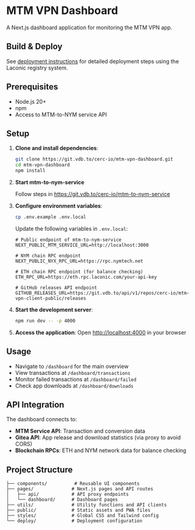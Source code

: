 # MTM VPN Dashboard

A Next.js dashboard application for monitoring the MTM VPN app.

## Build & Deploy

See [deployment instructions](./deploy/README.md) for detailed deployment steps using the Laconic registry system.

## Prerequisites

- Node.js 20+ 
- npm
- Access to MTM-to-NYM service API

## Setup

1. **Clone and install dependencies**:
   ```bash
   git clone https://git.vdb.to/cerc-io/mtm-vpn-dashboard.git
   cd mtm-vpn-dashboard
   npm install
   ```

1. **Start mtm-to-nym-service**

   Follow steps in <https://git.vdb.to/cerc-io/mtm-to-nym-service>

1. **Configure environment variables**:
   ```bash
   cp .env.example .env.local
   ```

   Update the following variables in `.env.local`:
   ```env
   # Public endpoint of mtm-to-nym-service
   NEXT_PUBLIC_MTM_SERVICE_URL=http://localhost:3000

   # NYM chain RPC endpoint  
   NEXT_PUBLIC_NYX_RPC_URL=https://rpc.nymtech.net

   # ETH chain RPC endpoint (for balance checking)
   ETH_RPC_URL=https://eth.rpc.laconic.com/your-api-key

   # GitHub releases API endpoint
   GITHUB_RELEASES_URL=https://git.vdb.to/api/v1/repos/cerc-io/mtm-vpn-client-public/releases
   ```

1. **Start the development server**:
   ```bash
   npm run dev -- -p 4000
   ```

1. **Access the application**:
   Open <http://localhost:4000> in your browser


## Usage

- Navigate to `/dashboard` for the main overview
- View transactions at `/dashboard/transactions`  
- Monitor failed transactions at `/dashboard/failed`
- Check app downloads at `/dashboard/downloads`

## API Integration

The dashboard connects to:
- **MTM Service API**: Transaction and conversion data
- **Gitea API**: App release and download statistics (via proxy to avoid CORS)
- **Blockchain RPCs**: ETH and NYM network data for balance checking

## Project Structure

```
├── components/          # Reusable UI components
├── pages/              # Next.js pages and API routes
│   ├── api/            # API proxy endpoints
│   └── dashboard/      # Dashboard pages
├── utils/              # Utility functions and API clients
├── public/             # Static assets and PWA files
├── styles/             # Global CSS and Tailwind config
└── deploy/             # Deployment configuration
```
